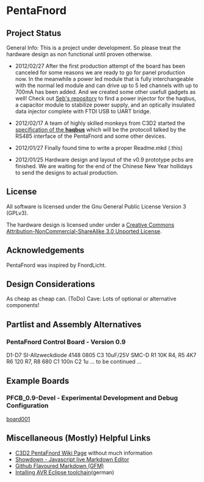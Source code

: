 PentaFnord
============



Project Status
--------------

General Info: This is a project under development. So please treat the hardware design as non functional until proven otherwise.

* 2012/02/27 After the first production attempt of the board has been canceled for some reasons we are ready to go for panel production now. In the meanwhile a power led module that is fully interchangeable with the normal led module and can drive up to 5 led channels with up to 700mA has been added. And we created some other usefull gadgets as well! Check out [Seb's repository](https://github.com/sebseb7/eagle/tree/master/4CHLED) to find a power injector for the haqbus, a capacitor module to stabilize power supply, and an optically insulated data injector complete with FTDI USB to UART bridge.  

* 2012/02/17 A team of highly skilled monkeys from C3D2 started the [specification of the __haqbus__](https://github.com/c3d2/haqbus) which will be the protocoll talked by the RS485 interface of the PentaFnord and some other devices.

* 2012/01/27 Finally found time to write a proper Readme.mkd (.this)

* 2012/01/25 Hardware design and layout of the v0.9 prototype pcbs are finished. We are waiting for the end of the Chinese New Year hollidays to send the designs to actual production.

License
-------
All software is licensed under the Gnu General Public License Version 3 (GPLv3).

The hardware design is licensed under 
 under a [Creative Commons Attribution-NonCommercial-ShareAlike 3.0 Unported License](http://creativecommons.org/licenses/by-nc-sa/3.0/).

Acknowledgements
----------------

PentaFnord was inspired by FnordLicht. 

Design Considerations
---------------------
As cheap as cheap can. (ToDo) Cave: Lots of optional or alternative components!

Partlist and Assembly Alternatives
----------------------------------

### PentaFnord Control Board - Version 0.9

D1-D7 SI-Allzweckdiode 4148 0805
C3 10uF/25V SMC-D
R1	10K
R4, R5 	4K7
R6	120
R7, R8	680
C1	100n
C2	1u
... to be continued ...


Example Boards
--------------

### PFCB_0.9-Devel - Experimental Development and Debug Configuration
[board001](/alxlo/PentaFnord/raw/master/img/board001.jpg)


Miscellaneous (Mostly) Helpful Links
---------------------------
* [C3D2 PentaFnord Wiki Page](https://www.c3d2.de/wiki/PentaFnord) without much information
* [Showdown - Javascript live Markdown Editor](http://softwaremaniacs.org/playground/showdown-highlight/)
* [Github Flavoured Markdown (GFM)](http://github.github.com/github-flavored-markdown/)
* [Intalling AVR Eclipse toolchain](http://www.mikrocontroller.net/articles/AVR_Eclipse#Ubuntu_.28Zum_zweiten.29)(german)
